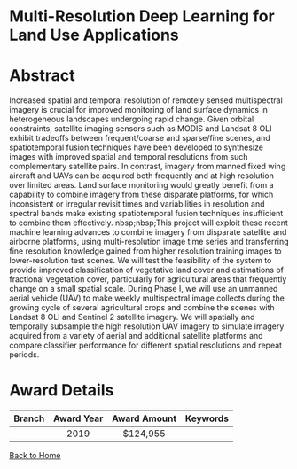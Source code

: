 
Multi-Resolution Deep Learning for Land Use Applications
========================================================

# Abstract


Increased spatial and temporal resolution of remotely sensed multispectral imagery is crucial for improved monitoring of land surface dynamics in heterogeneous landscapes undergoing rapid change. Given orbital constraints, satellite imaging sensors such as MODIS and Landsat 8 OLI exhibit tradeoffs between frequent/coarse and sparse/fine scenes, and spatiotemporal fusion techniques have been developed to synthesize images with improved spatial and temporal resolutions from such complementary satellite pairs. In contrast, imagery from manned fixed wing aircraft and UAVs can be acquired both frequently and at high resolution over limited areas. Land surface monitoring would greatly benefit from a capability to combine imagery from these disparate platforms, for which inconsistent or irregular revisit times and variabilities in resolution and spectral bands make existing spatiotemporal fusion techniques insufficient to combine them effectively. nbsp;nbsp;This project will exploit these recent machine learning advances to combine imagery from disparate satellite and airborne platforms, using multi-resolution image time series and transferring fine resolution knowledge gained from higher resolution training images to lower-resolution test scenes. We will test the feasibility of the system to provide improved classification of vegetative land cover and estimations of fractional vegetation cover, particularly for agricultural areas that frequently change on a small spatial scale. During Phase I, we will use an unmanned aerial vehicle (UAV) to make weekly multispectral image collects during the growing cycle of several agricultural crops and combine the scenes with Landsat 8 OLI and Sentinel 2 satellite imagery. We will spatially and temporally subsample the high resolution UAV imagery to simulate imagery acquired from a variety of aerial and additional satellite platforms and compare classifier performance for different spatial resolutions and repeat periods.  

# Award Details

|Branch|Award Year|Award Amount|Keywords|
| :---: | :---: | :---: | :---: |
||2019|$124,955||
  
  


[Back to Home](https://github.com/chrischow/dod_sbir_awards/Reports/JT/#561)